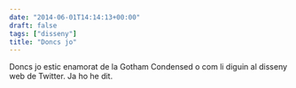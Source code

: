 ```yaml
---
date: "2014-06-01T14:14:13+00:00"
draft: false
tags: ["disseny"]
title: "Doncs jo"
---
```

Doncs jo estic enamorat de la Gotham Condensed o com li diguin al disseny web de Twitter. Ja ho he dit.
